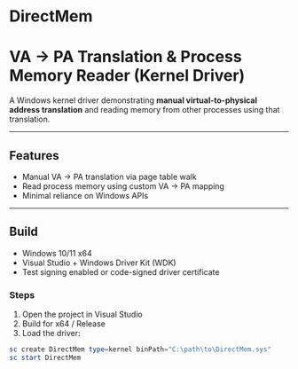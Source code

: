 # DirectMem
# VA → PA Translation & Process Memory Reader (Kernel Driver)

A Windows kernel driver demonstrating **manual virtual-to-physical address translation** and reading memory from other processes using that translation.

---

## Features
- Manual VA → PA translation via page table walk
- Read process memory using custom VA → PA mapping
- Minimal reliance on Windows APIs

---

## Build
- Windows 10/11 x64  
- Visual Studio + Windows Driver Kit (WDK)  
- Test signing enabled or code-signed driver certificate

### Steps
1. Open the project in Visual Studio  
2. Build for x64 / Release  
3. Load the driver:
```powershell
sc create DirectMem type=kernel binPath="C:\path\to\DirectMem.sys"
sc start DirectMem
